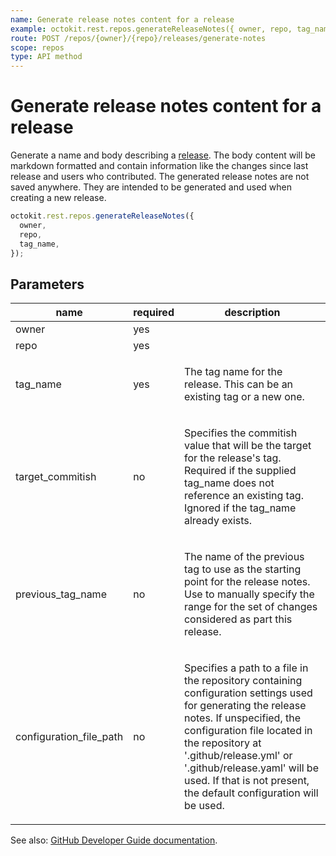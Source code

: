 ```yaml
---
name: Generate release notes content for a release
example: octokit.rest.repos.generateReleaseNotes({ owner, repo, tag_name })
route: POST /repos/{owner}/{repo}/releases/generate-notes
scope: repos
type: API method
---
```


# Generate release notes content for a release

Generate a name and body describing a [release](https://docs.github.com/rest/reference/repos#releases). The body content will be markdown formatted and contain information like the changes since last release and users who contributed. The generated release notes are not saved anywhere. They are intended to be generated and used when creating a new release.

```js
octokit.rest.repos.generateReleaseNotes({
  owner,
  repo,
  tag_name,
});
```

## Parameters

<table>
  <thead>
    <tr>
      <th>name</th>
      <th>required</th>
      <th>description</th>
    </tr>
  </thead>
  <tbody>
    <tr><td>owner</td><td>yes</td><td>

</td></tr>
<tr><td>repo</td><td>yes</td><td>

</td></tr>
<tr><td>tag_name</td><td>yes</td><td>

The tag name for the release. This can be an existing tag or a new one.

</td></tr>
<tr><td>target_commitish</td><td>no</td><td>

Specifies the commitish value that will be the target for the release's tag. Required if the supplied tag_name does not reference an existing tag. Ignored if the tag_name already exists.

</td></tr>
<tr><td>previous_tag_name</td><td>no</td><td>

The name of the previous tag to use as the starting point for the release notes. Use to manually specify the range for the set of changes considered as part this release.

</td></tr>
<tr><td>configuration_file_path</td><td>no</td><td>

Specifies a path to a file in the repository containing configuration settings used for generating the release notes. If unspecified, the configuration file located in the repository at '.github/release.yml' or '.github/release.yaml' will be used. If that is not present, the default configuration will be used.

</td></tr>
  </tbody>
</table>

See also: [GitHub Developer Guide documentation](https://docs.github.com/rest/reference/repos#generate-release-notes).
